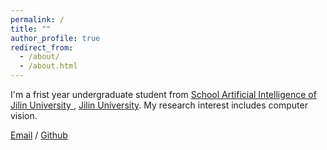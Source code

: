 ```yaml
---
permalink: /
title: ""
author_profile: true
redirect_from: 
  - /about/
  - /about.html
---
```

I'm a frist year undergraduate student from [School Artificial Intelligence of Jilin University ](https://sai.jlu.edu.cn/), [Jilin University](https://www.jlu.edu.cn/). My research interest includes computer vision.

[Email](zuoshun24@mails.jlu.edu.cn) / [Github](https://github.com/zuoshun-ai)

